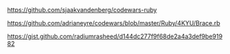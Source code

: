 https://github.com/sjaakvandenberg/codewars-ruby

https://github.com/adrianeyre/codewars/blob/master/Ruby/4KYU/Brace.rb


https://gist.github.com/radiumrasheed/d144dc277f9f68de2a4a3def9be91982
